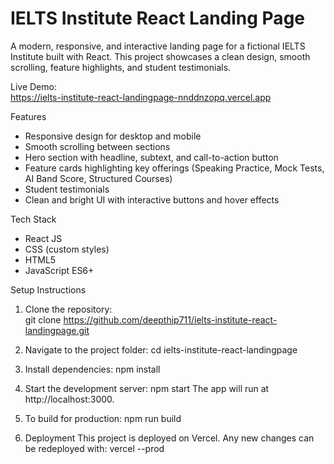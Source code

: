 # IELTS Institute React Landing Page

A modern, responsive, and interactive landing page for a fictional IELTS Institute built with React. This project showcases a clean design, smooth scrolling, feature highlights, and student testimonials.

Live Demo:  
https://ielts-institute-react-landingpage-nnddnzopq.vercel.app

Features
- Responsive design for desktop and mobile
- Smooth scrolling between sections
- Hero section with headline, subtext, and call-to-action button
- Feature cards highlighting key offerings (Speaking Practice, Mock Tests, AI Band Score, Structured Courses)
- Student testimonials
- Clean and bright UI with interactive buttons and hover effects

Tech Stack
- React JS
- CSS (custom styles)
- HTML5
- JavaScript ES6+


Setup Instructions

1. Clone the repository:  
git clone https://github.com/deepthip711/ielts-institute-react-landingpage.git

2. Navigate to the project folder:
cd ielts-institute-react-landingpage

3. Install dependencies:
npm install


4. Start the development server:
npm start
The app will run at http://localhost:3000.

5. To build for production:
npm run build

6. Deployment
This project is deployed on Vercel. Any new changes can be redeployed with:
vercel --prod

